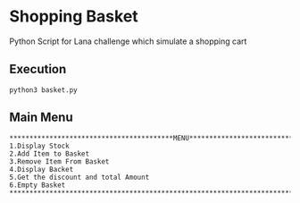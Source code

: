 # Shopping Basket

Python Script for Lana challenge which simulate a shopping cart
	
## Execution

```
python3 basket.py
```

## Main Menu

```
*****************************************MENU*******************************************
1.Display Stock
2.Add Item to Basket
3.Remove Item From Basket
4.Display Backet
5.Get the discount and total Amount
6.Empty Basket
****************************************************************************************
```
